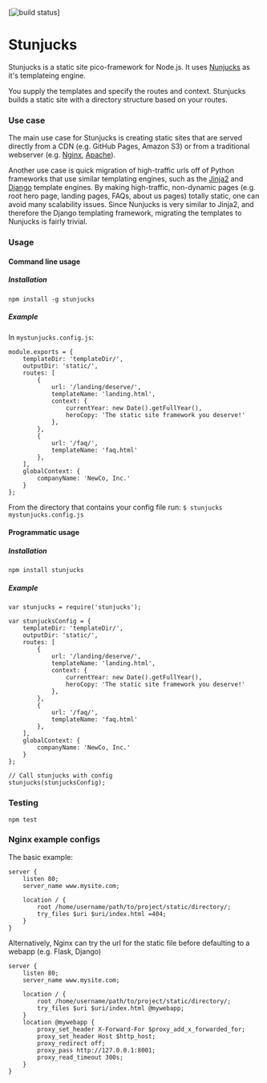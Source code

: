 [![build status](https://circleci.com/gh/john-s/stunjucks.svg?style=shield&circle-token=:circle-token)]
# Stunjucks

Stunjucks is a static site pico-framework for Node.js.  It uses [Nunjucks](https://mozilla.github.io/nunjucks/) as it's templateing engine.

You supply the templates and specify the routes and context.  Stunjucks builds a static site with a directory structure based on your routes.

### Use case

The main use case for Stunjucks is creating static sites that are served directly from a CDN (e.g. GitHub Pages, Amazon S3) or from a traditional webserver (e.g. [Nginx](https://www.nginx.com/resources/wiki/), [Apache](https://httpd.apache.org/)).

Another use case is quick migration of high-traffic urls off of Python frameworks that use similar templating engines, such as the [Jinja2](http://jinja.pocoo.org/) and [Django](https://www.djangoproject.com/) template engines.  By making high-traffic, non-dynamic pages (e.g. root hero page, landing pages, FAQs, about us pages) totally static, one can avoid many scalability issues. Since Nunjucks is very similar to Jinja2, and therefore the Django templating framework, migrating the templates to Nunjucks is fairly trivial.

### Usage

#### Command line usage

##### Installation

`npm install -g stunjucks`

##### Example

In `mystunjucks.config.js`:
```
module.exports = {
    templateDir: 'templateDir/',
    outputDir: 'static/',
    routes: [
        {
            url: '/landing/deserve/',
            templateName: 'landing.html',
            context: {
                currentYear: new Date().getFullYear(),
                heroCopy: 'The static site framework you deserve!'
            },
        },
        {
            url: '/faq/',
            templateName: 'faq.html'
        },
    ],
    globalContext: {
        companyName: 'NewCo, Inc.'
    }
};
```

From the directory that contains your config file run:
`$ stunjucks mystunjucks.config.js`


#### Programmatic usage

##### Installation

`npm install stunjucks`

##### Example

```
var stunjucks = require('stunjucks');

var stunjucksConfig = {
    templateDir: 'templateDir/',
    outputDir: 'static/',
    routes: [
        {
            url: '/landing/deserve/',
            templateName: 'landing.html',
            context: {
                currentYear: new Date().getFullYear(),
                heroCopy: 'The static site framework you deserve!'
            },
        },
        {
            url: '/faq/',
            templateName: 'faq.html'
        },
    ],
    globalContext: {
        companyName: 'NewCo, Inc.'
    }
};

// Call stunjucks with config
stunjucks(stunjucksConfig);
```

### Testing

`npm test`


### Nginx example configs

The basic example:

```
server {
    listen 80;
    server_name www.mysite.com;

    location / {
        root /home/username/path/to/project/static/directory/;
        try_files $uri $uri/index.html =404;
    }
}
```

Alternatively, Nginx can try the url for the static file before defaulting to a webapp (e.g. Flask, Django)
```
server {
    listen 80;
    server_name www.mysite.com;

    location / {
        root /home/username/path/to/project/static/directory/;
        try_files $uri $uri/index.html @mywebapp;
    }
    location @mywebapp {
        proxy_set_header X-Forward-For $proxy_add_x_forwarded_for;
        proxy_set_header Host $http_host;
        proxy_redirect off;
        proxy_pass http://127.0.0.1:8001;
        proxy_read_timeout 300s;
    }
}
```
